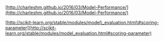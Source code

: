 [http://charleshm.github.io/2016/03/Model-Performance/](http://charleshm.github.io/2016/03/Model-Performance/)

[http://scikit-learn.org/stable/modules/model\_evaluation.html\#scoring-parameter](http://scikit-learn.org/stable/modules/model_evaluation.html#scoring-parameter)


